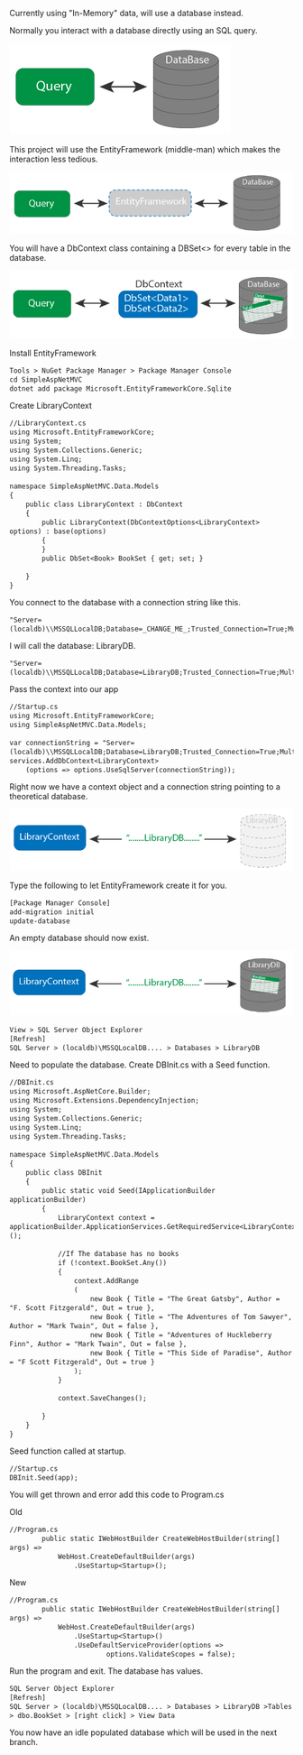 ﻿Currently using "In-Memory" data, will use a database instead.

Normally you interact with a database directly using an SQL query.

![File](file.png)

This project will use the EntityFramework (middle-man) which makes the interaction less tedious.

![File2](file2.png)

You will have a DbContext class containing a DBSet<> for every table in the database. 

![File3](file3.png)

Install EntityFramework
```
Tools > NuGet Package Manager > Package Manager Console
cd SimpleAspNetMVC
dotnet add package Microsoft.EntityFrameworkCore.Sqlite
```




Create LibraryContext
```
//LibraryContext.cs
using Microsoft.EntityFrameworkCore;
using System;
using System.Collections.Generic;
using System.Linq;
using System.Threading.Tasks;

namespace SimpleAspNetMVC.Data.Models
{
    public class LibraryContext : DbContext
    {
        public LibraryContext(DbContextOptions<LibraryContext> options) : base(options)
        {
        }
        public DbSet<Book> BookSet { get; set; }

    }
}
```


You connect to the database with a connection string like this.
```
"Server=(localdb)\\MSSQLLocalDB;Database=_CHANGE_ME_;Trusted_Connection=True;MultipleActiveResultSets=true"
```

I will call the database: LibraryDB.
```
"Server=(localdb)\\MSSQLLocalDB;Database=LibraryDB;Trusted_Connection=True;MultipleActiveResultSets=true"
```

Pass the context into our app
```
//Startup.cs
using Microsoft.EntityFrameworkCore;
using SimpleAspNetMVC.Data.Models;

var connectionString = "Server=(localdb)\\MSSQLLocalDB;Database=LibraryDB;Trusted_Connection=True;MultipleActiveResultSets=true";
services.AddDbContext<LibraryContext>
    (options => options.UseSqlServer(connectionString));
```

Right now we have a context object and a connection string pointing to a theoretical database.

![File4](file4.png)

Type the following to let EntityFramework create it for you.
```
[Package Manager Console]
add-migration initial
update-database
```

An empty database should now exist.

![File5](file5.png)


```
View > SQL Server Object Explorer
[Refresh]
SQL Server > (localdb)\MSSQLocalDB.... > Databases > LibraryDB
```


Need to populate the database. Create DBInit.cs with a Seed function.

```
//DBInit.cs
using Microsoft.AspNetCore.Builder;
using Microsoft.Extensions.DependencyInjection;
using System;
using System.Collections.Generic;
using System.Linq;
using System.Threading.Tasks;

namespace SimpleAspNetMVC.Data.Models
{
    public class DBInit
    {
        public static void Seed(IApplicationBuilder applicationBuilder)
        {
            LibraryContext context = applicationBuilder.ApplicationServices.GetRequiredService<LibraryContext>();

            //If The database has no books
            if (!context.BookSet.Any())
            {
                context.AddRange
                (
                    new Book { Title = "The Great Gatsby", Author = "F. Scott Fitzgerald", Out = true },
                    new Book { Title = "The Adventures of Tom Sawyer", Author = "Mark Twain", Out = false },
                    new Book { Title = "Adventures of Huckleberry Finn", Author = "Mark Twain", Out = false },
                    new Book { Title = "This Side of Paradise", Author = "F Scott Fitzgerald", Out = true }
                );
            }

            context.SaveChanges();

        }
    }
}
```

Seed function called at startup.
```
//Startup.cs
DBInit.Seed(app);
```

You will get thrown and error add this code to Program.cs

Old
```
//Program.cs
        public static IWebHostBuilder CreateWebHostBuilder(string[] args) =>
            WebHost.CreateDefaultBuilder(args)
                .UseStartup<Startup>();
```

New
```
//Program.cs
        public static IWebHostBuilder CreateWebHostBuilder(string[] args) =>
            WebHost.CreateDefaultBuilder(args)
                .UseStartup<Startup>()
                .UseDefaultServiceProvider(options =>
                        options.ValidateScopes = false);
```

Run the program and exit. The database has values.
```
SQL Server Object Explorer
[Refresh]
SQL Server > (localdb)\MSSQLocalDB.... > Databases > LibraryDB >Tables > dbo.BookSet > [right click] > View Data
```

You now have an idle populated database which will be used in the next branch.
